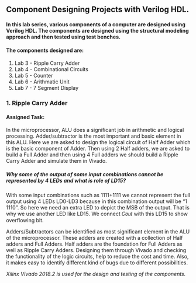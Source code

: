 ## Component Designing Projects with Verilog HDL.

#### In this lab series, various components of a computer are designed using Verilog HDL. The components are designed using the structural modeling approach and then tested using test benches.

#### The components designed are:

1. Lab 3 - Ripple Carry Adder
2. Lab 4 - Combinational Circuits
3. Lab 5 - Counter
4. Lab 6 - Arithmatic Unit
5. Lab 7 - 7 Segment Display

### 1. Ripple Carry Adder

#### Assigned Task:

<p>In the microprocessor, ALU does a significant job in arithmetic and logical processing. Adder/subtractor is the most important and basic element in this ALU. Here we are asked to design the logical circuit of Half Adder which is the basic component of Adder. Then using 2 Half adders, we are asked to build a Full Adder and then using 4 Full adders we should build a Ripple Carry Adder and simulate them in Vivado.</p>

##### Why some of the output of some input combinations cannot be represented by 4 LEDs and what is role of LD15?

<p>With some input combinations such as 1111+1111 we cannot represent the full output using 4 LEDs LD0-LD3 because in this combination output will be “1 1110”. So here we need an extra LED to depict the MSB of the output. That is why we use another LED like LD15. We connect 𝐶𝑜𝑢𝑡 with this LD15 to show overflowing bit.</P>

<p>Adders/Subtractors can be identified as most significant element in the ALU of the microprocessor. These adders are created with a collection of Half adders and Full Adders. Half adders are the foundation for Full Adders as well as Ripple Carry
Adders. Designing them through Vivado and checking the functionality of the logic circuits, help to reduce the cost and time. Also, it makes easy to identify different kind of bugs due to different possibilities.</p>



*Xilinx Vivado 2018.2 is used for the design and testing of the components.*